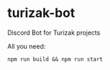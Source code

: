 # turizak-bot

Discord Bot for Turizak projects

All you need:

```
npm run build && npm run start
```